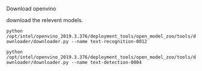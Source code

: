 Download openvino

download the relevent models.

`python /opt/intel/openvino_2019.3.376/deployment_tools/open_model_zoo/tools/downloader/downloader.py --name text-recognition-0012`

`python /opt/intel/openvino_2019.3.376/deployment_tools/open_model_zoo/tools/downloader/downloader.py --name text-detection-0004`
